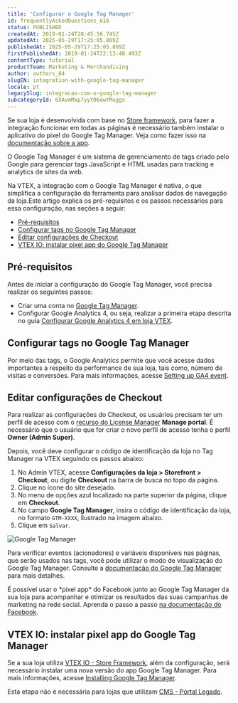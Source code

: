 ```yaml
---
title: 'Configurar o Google Tag Manager'
id: frequentlyAskedQuestions_616
status: PUBLISHED
createdAt: 2019-01-24T20:45:56.745Z
updatedAt: 2025-05-29T17:25:05.809Z
publishedAt: 2025-05-29T17:25:05.809Z
firstPublishedAt: 2019-01-24T22:13:48.493Z
contentType: tutorial
productTeam: Marketing & Merchandising
author: authors_84
slugEN: integration-with-google-tag-manager
locale: pt
legacySlug: integracao-com-o-google-tag-manager
subcategoryId: 6XAvmMxp7yyY06ewYMuggs
---
```


<div class="alert alert-warning">
Se sua loja é desenvolvida com base no <a href="https://help.vtex.com/pt/tracks/cms--2YcpgIljVaLVQYMzxQbc3z/4yB9wSl79cArd68aRBnBZ2">Store framework</a>, para fazer a integração funcionar em todas as páginas é necessário também instalar o aplicativo do pixel do Google Tag Manager. Veja como fazer isso na <a href="https://developers.vtex.com/vtex-developer-docs/docs/google-tag-manager">documentação sobre a app</a>.
</div>

O Google Tag Manager é um sistema de gerenciamento de tags criado pelo Google para gerenciar tags JavaScript e HTML usadas para tracking e analytics de sites da web.

Na VTEX, a integração com o Google Tag Manager é nativa, o que simplifica a configuração da ferramenta para analisar dados de navegação da loja.Este artigo explica os pré-requisitos e os passos necessários para essa configuração, nas seções a seguir:

- [Pré-requisitos](#pre-requisitos)
- [Configurar tags no Google Tag Manager](#configurar-tags-no-google-tag-manager)
- [Editar configurações de Checkout](#editar-configurações-de-checkout)
- [VTEX IO: instalar pixel app do Google Tag Manager](#vtex-io-instalar-pixel-app-do-google-tag-manager)

## Pré-requisitos

Antes de iniciar a configuração do Google Tag Manager, você precisa realizar os seguintes passos:

- Criar uma conta no [Google Tag Manager](http://www.google.com/tagmanager).
- Configurar Google Analytics 4, ou seja, realizar a primeira etapa descrita no guia [Configurar Google Analytics 4 em loja VTEX](/pt/tutorial/como-configurar-google-analytics-em-loja-vtex).

## Configurar tags no Google Tag Manager

Por meio das tags, o Google Analytics permite que você acesse dados importantes a respeito da performance de sua loja, tais como, número de visitas e conversões. Para mais informações, acesse [Setting up GA4 event](https://developers.vtex.com/docs/guides/vtex-io-documentation-setting-up-google-tag-manager#step-by-step).

## Editar configurações de Checkout

<div class="alert alert-warning">
  Para realizar as configurações do Checkout, os usuários precisam ter um perfil de acesso com o <a href="https://help.vtex.com/pt/tutorial/recursos-do-license-manager--3q6ztrC8YynQf6rdc6euk3">recurso do License Manager</a> <b>Manage portal</b>. É necessário que o usuário que for criar o novo perfil de acesso tenha o perfil <b>Owner (Admin Super)</b>.
</div>

Depois, você deve configurar o código de identificação da loja no Tag Manager na VTEX seguindo os passos abaixo: 

1. No Admin VTEX, acesse __Configurações da loja > Storefront > Checkout__, ou digite __Checkout__ na barra de busca no topo da página.
2. Clique no ícone <i class="fas fa-cog" alt="engrenagem azul"></i> do site desejado.
3. No menu de opções azul localizado na parte superior da página, clique em __Checkout__.
4. No campo __Google Tag Manager__, insira o código de identificação da loja, no formato `GTM-XXXX`, ilustrado na imagem abaixo.
5. Clique em `Salvar`. 

![Google Tag Manager](https://images.ctfassets.net/alneenqid6w5/2AVIJtSgxsTDl4mVRORj41/193fa3039dd13eba99544247affae5a6/Google_Tag_Manager_-_PT.PNG)

Para verificar eventos (acionadores) e variáveis disponíveis nas páginas, que serão usados nas tags, você pode utilizar o modo de visualização do Google Tag Manager. Consulte a [documentação do Google Tag Manager](https://support.google.com/tagmanager/answer/6107056?hl=pt-BR) para mais detalhes.

<div class="alert alert-info">
É possível usar o *pixel app* do Facebook junto ao Google Tag Manager da sua loja para acompanhar e otimizar os resultados das suas campanhas de marketing na rede social. Aprenda o passo a passo <a href="https://www.facebook.com/business/help/1021909254506499">na documentação do Facebook</a>.
</div>

## VTEX IO: instalar pixel app do Google Tag Manager

Se a sua loja utiliza [VTEX IO - Store Framework](/pt/tracks/cms--2YcpgIljVaLVQYMzxQbc3z/4yB9wSl79cArd68aRBnBZ2), além da configuração, será necessário instalar uma nova versão do app Google Tag Manager. Para mais informações, acesse [Installing Google Tag Manager](https://developers.vtex.com/docs/guides/vtex-io-documentation-installing-google-tag-manager).

Esta etapa não é necessária para lojas que utilizam [CMS - Portal Legado](/pt/tracks/cms--2YcpgIljVaLVQYMzxQbc3z/1oN446gRGcR2s70RvBCAmj).

